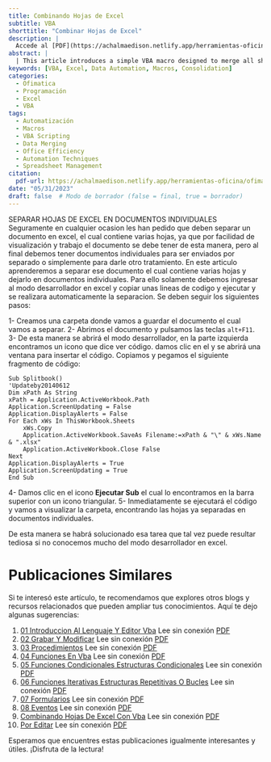 ```yaml
---
title: Combinando Hojas de Excel
subtitle: VBA
shorttitle: "Combinar Hojas de Excel"
description: |
  Accede al [PDF](https://achalmaedison.netlify.app/herramientas-oficina/ofimatica/2023-05-31-combinando-hojas-de-excel-con-vba/index.pdf) completo aquí.
abstract: |
  | This article introduces a simple VBA macro designed to merge all sheets from multiple Excel files into a single workbook. The macro automates the process of data consolidation, which is particularly useful for repetitive tasks in econometrics or any field requiring data aggregation from various sources. The method involves opening each file in read-only mode, copying all sheets to a target workbook, and then closing the source workbook to proceed to the next file in the directory.
keywords: [VBA, Excel, Data Automation, Macros, Consolidation]
categories:
  - Ofimatica
  - Programación
  - Excel
  - VBA
tags:
  - Automatización
  - Macros
  - VBA Scripting
  - Data Merging
  - Office Efficiency
  - Automation Techniques
  - Spreadsheet Management
citation:
  pdf-url: https://achalmaedison.netlify.app/herramientas-oficina/ofimatica/2023-05-31-combinando-hojas-de-excel-con-vba/index.pdf
date: "05/31/2023"
draft: false  # Modo de borrador (false = final, true = borrador)
---
```








SEPARAR HOJAS DE EXCEL EN DOCUMENTOS INDIVIDUALES
Seguramente en cualquier ocasion les han pedido que deben separar un documento en excel, el cual contiene varias hojas, ya que por facilidad de visualización y trabajo el documento se debe tener de esta manera, pero al final debemos tener documentos individuales para ser enviados por separado o simplemente para darle otro tratamiento.
En este articulo aprenderemos a separar ese documento el cual contiene varias hojas y dejarlo en documentos individuales. Para ello solamente debemos ingresar al modo desarrollador en excel y copiar unas lineas de codigo y ejecutar y se realizara automaticamente la separacion.
Se deben seguir los siguientes pasos:

1- Creamos una carpeta donde vamos a guardar el documento el cual vamos a separar.
2- Abrimos el documento y pulsamos las teclas `alt+F11`.
3- De esta manera se abrirá el modo desarrollador, en la parte izquierda encontramos un icono que dice ver código. damos clic en el y se abrirá una ventana para insertar el código. Copiamos y pegamos el siguiente fragmento de código:

```
Sub Splitbook()
'Updateby20140612
Dim xPath As String
xPath = Application.ActiveWorkbook.Path
Application.ScreenUpdating = False
Application.DisplayAlerts = False
For Each xWs In ThisWorkbook.Sheets
    xWs.Copy
    Application.ActiveWorkbook.SaveAs Filename:=xPath & "\" & xWs.Name & ".xlsx"
    Application.ActiveWorkbook.Close False
Next
Application.DisplayAlerts = True
Application.ScreenUpdating = True
End Sub
```

4- Damos clic en el icono **Ejecutar Sub** el cual lo encontramos en la barra superior con un icono triangular.
5- Inmediatamente se ejecutará el código y vamos a visualizar la carpeta, encontrando las hojas ya separadas en documentos individuales.

De esta manera se habrá solucionado esa tarea que tal vez puede resultar tediosa si no conocemos mucho del modo desarrollador en excel.


# Publicaciones Similares

Si te interesó este artículo, te recomendamos que explores otros blogs y recursos relacionados que pueden ampliar tus conocimientos. Aquí te dejo algunas sugerencias:


1. [01 Introduccion Al Lenguaje Y Editor Vba](https://achalmaedison.netlify.app/herramientas-oficina/ofimatica/2022-12-05-01-introduccion-al-lenguaje-y-editor-vba) Lee sin conexión [PDF](https://achalmaedison.netlify.app/herramientas-oficina/ofimatica/2022-12-05-01-introduccion-al-lenguaje-y-editor-vba/index.pdf)
2. [02 Grabar Y Modificar](https://achalmaedison.netlify.app/herramientas-oficina/ofimatica/2022-12-12-02-grabar-y-modificar) Lee sin conexión [PDF](https://achalmaedison.netlify.app/herramientas-oficina/ofimatica/2022-12-12-02-grabar-y-modificar/index.pdf)
3. [03 Procedimientos](https://achalmaedison.netlify.app/herramientas-oficina/ofimatica/2022-12-19-03-procedimientos) Lee sin conexión [PDF](https://achalmaedison.netlify.app/herramientas-oficina/ofimatica/2022-12-19-03-procedimientos/index.pdf)
4. [04 Funciones En Vba](https://achalmaedison.netlify.app/herramientas-oficina/ofimatica/2022-12-26-04-funciones-en-vba) Lee sin conexión [PDF](https://achalmaedison.netlify.app/herramientas-oficina/ofimatica/2022-12-26-04-funciones-en-vba/index.pdf)
5. [05 Funciones Condicionales Estructuras Condicionales](https://achalmaedison.netlify.app/herramientas-oficina/ofimatica/2023-01-02-05-funciones-condicionales-estructuras-condicionales) Lee sin conexión [PDF](https://achalmaedison.netlify.app/herramientas-oficina/ofimatica/2023-01-02-05-funciones-condicionales-estructuras-condicionales/index.pdf)
6. [06 Funciones Iterativas Estructuras Repetitivas O Bucles](https://achalmaedison.netlify.app/herramientas-oficina/ofimatica/2023-01-09-06-funciones-iterativas-estructuras-repetitivas-o-bucles) Lee sin conexión [PDF](https://achalmaedison.netlify.app/herramientas-oficina/ofimatica/2023-01-09-06-funciones-iterativas-estructuras-repetitivas-o-bucles/index.pdf)
7. [07 Formularios](https://achalmaedison.netlify.app/herramientas-oficina/ofimatica/2023-01-16-07-formularios) Lee sin conexión [PDF](https://achalmaedison.netlify.app/herramientas-oficina/ofimatica/2023-01-16-07-formularios/index.pdf)
8. [08 Eventos](https://achalmaedison.netlify.app/herramientas-oficina/ofimatica/2023-01-23-08-eventos) Lee sin conexión [PDF](https://achalmaedison.netlify.app/herramientas-oficina/ofimatica/2023-01-23-08-eventos/index.pdf)
9. [Combinando Hojas De Excel Con Vba](https://achalmaedison.netlify.app/herramientas-oficina/ofimatica/2023-05-31-combinando-hojas-de-excel-con-vba) Lee sin conexión [PDF](https://achalmaedison.netlify.app/herramientas-oficina/ofimatica/2023-05-31-combinando-hojas-de-excel-con-vba/index.pdf)
10. [Por Editar](https://achalmaedison.netlify.app/herramientas-oficina/ofimatica/2024-03-31-por-editar) Lee sin conexión [PDF](https://achalmaedison.netlify.app/herramientas-oficina/ofimatica/2024-03-31-por-editar/index.pdf)


Esperamos que encuentres estas publicaciones igualmente interesantes y útiles. ¡Disfruta de la lectura!

